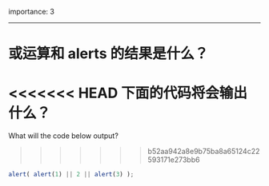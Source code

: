 importance: 3

---

# 或运算和 alerts 的结果是什么？

<<<<<<< HEAD
下面的代码将会输出什么？
=======
What will the code below output?
>>>>>>> b52aa942a8e9b75ba8a65124c22593171e273bb6

```js
alert( alert(1) || 2 || alert(3) );
```

